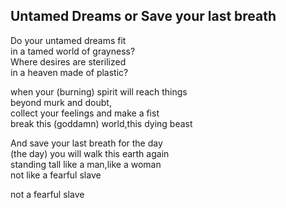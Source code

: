 ## Untamed Dreams or Save your last breath

Do your untamed dreams fit  
in a tamed world of grayness?  
Where desires are sterilized  
in a heaven made of plastic?

when your (burning) spirit will reach things  
beyond murk and doubt,   
collect your feelings and make a fist  
break this (goddamn) world,this dying beast
 
And save your last breath for the day  
(the day) you will walk this earth again  
standing tall like a man,like a woman  
not like a fearful slave

not a fearful slave
